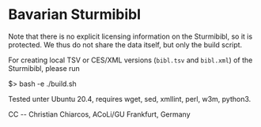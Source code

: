 # Bavarian Sturmibibl

Note that there is no explicit licensing information on the Sturmibibl, so it is protected.
We thus do not share the data itself, but only the build script.

For creating local TSV or CES/XML versions (`bibl.tsv` and `bibl.xml`) of the Sturmibibl, please run

  $> bash -e ./build.sh

Tested unter Ubuntu 20.4, requires wget, sed, xmllint, perl, w3m, python3.

CC -- Christian Chiarcos, ACoLi/GU Frankfurt, Germany
